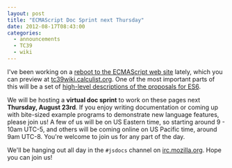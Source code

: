 ```yaml
---
layout: post
title: "ECMAScript Doc Sprint next Thursday"
date: 2012-08-17T08:43:00
categories:
  - announcements
  - TC39
  - wiki
---
```


I've been working on a [reboot to the ECMAScript web site](https://github.com/dherman/tc39-codex-wiki) lately, which you can preview at [tc39wiki.calculist.org](http://tc39wiki.calculist.org). One of the most important parts of this will be a set of [high-level descriptions of the proposals for ES6](http://tc39wiki.calculist.org/es6/).

<!--more-->

We will be hosting a **virtual doc sprint** to work on these pages next **Thursday, August 23rd**. If you enjoy writing documentation or coming up with bite-sized example programs to demonstrate new language features, please join us! A few of us will be on US Eastern time, so starting around 9 - 10am UTC-5, and others will be coming online on US Pacific time, around 9am UTC-8. You're welcome to join us for any part of the day.

We'll be hanging out all day in the `#jsdocs` channel on [irc.mozilla.org](http://irc.mozilla.org). Hope you can join us!
